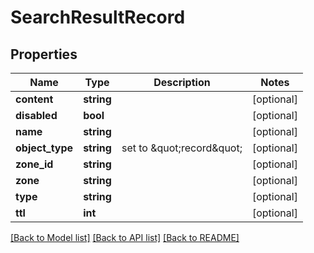 # SearchResultRecord

## Properties
Name | Type | Description | Notes
------------ | ------------- | ------------- | -------------
**content** | **string** |  | [optional] 
**disabled** | **bool** |  | [optional] 
**name** | **string** |  | [optional] 
**object_type** | **string** | set to \&quot;record\&quot; | [optional] 
**zone_id** | **string** |  | [optional] 
**zone** | **string** |  | [optional] 
**type** | **string** |  | [optional] 
**ttl** | **int** |  | [optional] 

[[Back to Model list]](../README.md#documentation-for-models) [[Back to API list]](../README.md#documentation-for-api-endpoints) [[Back to README]](../README.md)


